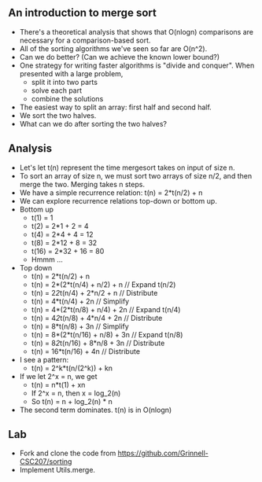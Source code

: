An introduction to merge sort
-----------------------------

* There's a theoretical analysis that shows that O(nlogn) comparisons
  are necessary for a comparison-based sort.
* All of the sorting algorithms we've seen so far are O(n^2).
* Can we do better?  (Can we achieve the known lower bound?)
* One strategy for writing faster algorithms is "divide and conquer".
  When presented with a large problem, 
    * split it into two parts
    * solve each part
    * combine the solutions
* The easiest way to split an array: first half and second half.
* We sort the two halves.
* What can we do after sorting the two halves?

Analysis
--------

* Let's let t(n) represent the time mergesort takes on input of size n.
* To sort an array of size n, we must sort two arrays of size n/2, and
  then merge the two.  Merging takes n steps.
* We have a simple recurrence relation: t(n) = 2*t(n/2) + n
* We can explore recurrence relations top-down or bottom up.
* Bottom up
    * t(1) = 1
    * t(2) = 2*1 + 2 = 4
    * t(4) = 2*4 + 4 = 12
    * t(8) = 2*12 + 8 = 32
    * t(16) = 2*32 + 16 = 80
    * Hmmm ...
* Top down
    * t(n) = 2*t(n/2) + n
    * t(n) = 2*(2*t(n/4) + n/2) + n     // Expand t(n/2)
    * t(n) = 2*2*t(n/4) + 2*n/2 + n     // Distribute
    * t(n) = 4*t(n/4) + 2n              // Simplify
    * t(n) = 4*(2*t(n/8) + n/4) + 2n    // Expand t(n/4)
    * t(n) = 4*2*t(n/8) + 4*n/4 + 2n    // Distribute
    * t(n) = 8*t(n/8) + 3n              // Simplify
    * t(n) = 8*(2*t(n/16) + n/8) + 3n   // Expand t(n/8)
    * t(n) = 8*2*t(n/16) + 8*n/8 + 3n   // Distribute
    * t(n) = 16*t(n/16) + 4n            // Distribute
* I see a pattern:
    * t(n) = 2^k*t(n/(2^k)) + kn
* If we let 2^x = n, we get
    * t(n) = n*t(1) + xn
    * If 2^x = n, then x = log_2(n)
    * So t(n) = n + log_2(n) * n
* The second term dominates.  t(n) is in O(nlogn)

Lab
---

* Fork and clone the code from <https://github.com/Grinnell-CSC207/sorting>
* Implement Utils.merge.
